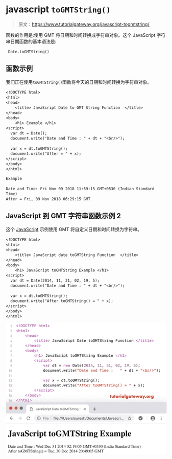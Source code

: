 # javascript `toGMTString()`

> 原文：<https://www.tutorialgateway.org/javascript-togmtstring/>

函数的作用是:使用 GMT 将日期和时间转换成字符串对象。这个 JavaScript 字符串日期函数的基本语法是:

```
 Date.toGMTString()
```

## 函数示例

我们正在使用`toGMTString()`函数将今天的日期和时间转换为字符串对象。

```
<!DOCTYPE html>
<html>
<head>
    <title> JavaScript Date to GMT String Function  </title>
</head>
<body>
    <h1> Example </h1>
<script>
  var dt = Date();  
  document.write("Date and Time : " + dt + "<br/>");

  var x = dt.toGMTString();
  document.write("After = " + x);
</script>
</body>
</html>
```

```
Example

Date and Time: Fri Nov 09 2018 11:59:15 GMT+0530 (Indian Standard Time)
After = Fri, 09 Nov 2018 06:29:15 GMT
```

## JavaScript 到 GMT 字符串函数示例 2

这个 [JavaScript](https://www.tutorialgateway.org/javascript/) 示例使用 GMT 将自定义日期和时间转换为字符串。

```
<!DOCTYPE html>
<html>
<head>
    <title> JavaScript date toGMTString Function  </title>
</head>
<body>
    <h1> JavaScript toGMTString Example </h1>
<script>
  var dt = Date(2014, 11, 31, 02, 19, 5);
  document.write("Date and Time : " + dt + "<br/>");

  var x = dt.toGMTString();
  document.write("After toGMTString() = " + x);
</script>
</body>
</html>
```

![JavaScript toGMTString Function 2](img/1cda65234276670ccabf3c05e8865b11.png)